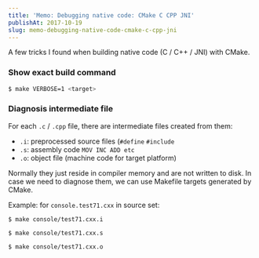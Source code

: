 ```yaml
---
title: 'Memo: Debugging native code: CMake C CPP JNI'
publishAt: 2017-10-19
slug: memo-debugging-native-code-cmake-c-cpp-jni
---
```


A few tricks I found when building native code (C / C++ / JNI) with CMake.

### Show exact build command

```sh
$ make VERBOSE=1 <target>
```

### Diagnosis intermediate file

For each `.c` / `.cpp` file, there are intermediate files created from them:

- `.i`: preprocessed source files (`#define` `#include`
- `.s`: assembly code `MOV INC ADD etc`
- `.o`: object file (machine code for target platform)

Normally they just reside in compiler memory and are not written to disk.
In case we need to diagnose them, we can use Makefile targets generated by CMake.

Example: for `console.test71.cxx` in source set:

```
$ make console/test71.cxx.i

$ make console/test71.cxx.s

$ make console/test71.cxx.o
```

<!-- TODO: add a public link to tidyj repo -->
